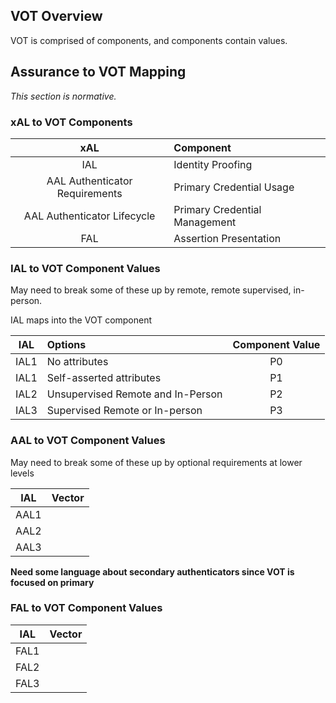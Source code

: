 <a name="sec1"></a>

<div class="breaker"></div>

## VOT Overview

VOT is comprised of components, and components contain values.

## Assurance to VOT Mapping

_This section is normative._

### xAL to VOT Components

|xAL|Component|
|:--:|:----|
|IAL|Identity Proofing|
|AAL Authenticator Requirements|Primary Credential Usage|
|AAL Authenticator Lifecycle|Primary Credential Management|
|FAL|Assertion Presentation|

### IAL to VOT Component Values

May need to break some of these up by remote, remote supervised, in-person.

IAL maps into the VOT component

|IAL|Options|Component Value|
|:----:|:---|:--:|
|IAL1|No attributes|P0|
|IAL1|Self-asserted attributes|P1|
|IAL2|Unsupervised Remote and In-Person|P2|
|IAL3|Supervised Remote or In-person|P3|


### AAL to VOT Component Values

May need to break some of these up by optional requirements at lower levels

|IAL|Vector|
|:----:|:--:|
|AAL1||
|AAL2||
|AAL3||

**Need some language about secondary authenticators since VOT is focused on primary**

### FAL to VOT Component Values

|IAL|Vector|
|:----:|:--:|
|FAL1||
|FAL2||
|FAL3||
